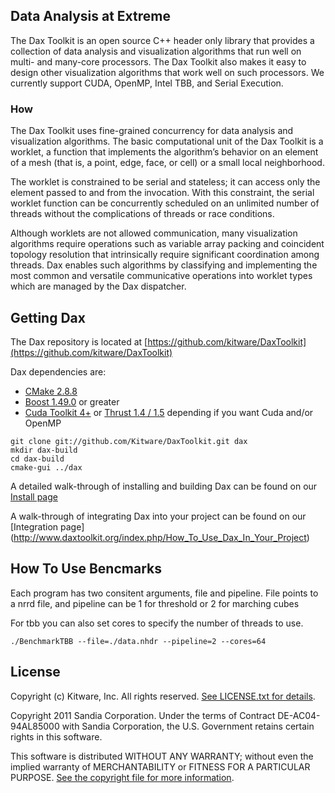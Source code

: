 ## Data Analysis at Extreme ##

The Dax Toolkit is an open source C++ header only library that provides a collection of data analysis and visualization algorithms that run well on multi- and many-core processors.  The Dax Toolkit also makes it easy to design other visualization algorithms that work well on such processors. We currently support CUDA, OpenMP, Intel TBB, and Serial Execution.

### How ###

The Dax Toolkit uses fine-grained concurrency for data analysis and visualization algorithms.
The basic computational unit of the Dax Toolkit is a worklet, a function that implements the algorithm’s behavior on an element of a mesh (that is, a point, edge, face, or cell) or a small local neighborhood.

The worklet is constrained to be serial and stateless; it can access only the element passed to and from the invocation. With this constraint, the serial worklet function can be concurrently scheduled on an unlimited number of threads without the complications of threads or race conditions.

Although worklets are not allowed communication, many visualization algorithms require operations such as variable array packing and coincident topology resolution that intrinsically require significant coordination among threads. Dax enables such algorithms by classifying and implementing the most common and versatile communicative operations into worklet types which are managed by the Dax dispatcher.

## Getting Dax ##


The Dax repository is located at [https://github.com/kitware/DaxToolkit](https://github.com/kitware/DaxToolkit)

Dax dependencies are:


+  [CMake 2.8.8](http://cmake.org/cmake/resources/software.html)
+  [Boost 1.49.0](http://www.boost.org) or greater
+  [Cuda Toolkit 4+](https://developer.nvidia.com/cuda-toolkit) or [Thrust 1.4 / 1.5](https://thrust.github.com)
   depending if you want Cuda and/or OpenMP

```
git clone git://github.com/Kitware/DaxToolkit.git dax
mkdir dax-build
cd dax-build
cmake-gui ../dax
```

A detailed walk-through of installing and building Dax can be found on our [Install page](http://www.daxtoolkit.org/index.php/Building_the_Dax_Toolkit)

A walk-through of integrating Dax into your project can be found on our
[Integration page] (http://www.daxtoolkit.org/index.php/How_To_Use_Dax_In_Your_Project)


## How To Use Bencmarks ##

Each program has two consitent arguments, file and pipeline. File points
to a nrrd file, and pipeline can be 1 for threshold or 2 for marching cubes

For tbb you can also set cores to specify the number of threads to use.

```
./BenchmarkTBB --file=./data.nhdr --pipeline=2 --cores=64

```




## License ##

Copyright (c) Kitware, Inc.
All rights reserved.
[See LICENSE.txt for details](LICENSE.txt).

Copyright 2011 Sandia Corporation.
Under the terms of Contract DE-AC04-94AL85000 with Sandia Corporation,
the U.S. Government retains certain rights in this software.

This software is distributed WITHOUT ANY WARRANTY; without even
the implied warranty of MERCHANTABILITY or FITNESS FOR A PARTICULAR PURPOSE.
[See the copyright file for more information](LICENSE.txt).

